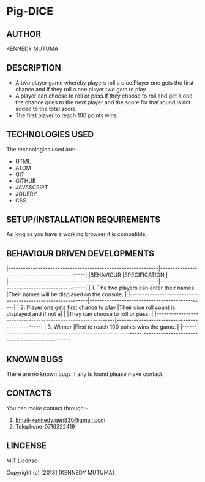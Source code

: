 # Pig-DICE
## AUTHOR
KENNEDY MUTUMA
## DESCRIPTION
* A two player game whereby players roll a dice.Player one gets the first chance and if they roll a one player two gets to play.
* A player can choose to roll or pass.If they choose to roll and get a one the chance goes to the next player and the score for that round is not added to the total score.
* The first player to reach 100 points wins.
## TECHNOLOGIES USED
The technologies used are:-
* HTML
* ATOM
* GIT
* GITHUB
* JAVASCRIPT
* JQUERY
* CSS
## SETUP/INSTALLATION REQUIREMENTS
As long as you have a working browser it is compatible.
## BEHAVIOUR DRIVEN DEVELOPMENTS
|-------------------------------------------------------------|-----------------------------------------------|
|BEHAVIOUR                                                    |SPECIFICATION                                  |  
|-------------------------------------------------------------|-----------------------------------------------|
| 1. The two players can enter their names                    |Their names will be displayed on the console.  |
|-------------------------------------------------------------|-----------------------------------------------|
| 2. Player one gets first chance to play                     |Their dice roll count is displayed and if not a| |                                                             |They can choose to roll or pass.               |
|-------------------------------------------------------------|-----------------------------------------------|
| 3. Winner                                                   |First to reach 100 points wins the game.       |
|-------------------------------------------------------------|-----------------------------------------------|

## KNOWN BUGS
There are no known bugs if any is found please make contact.
## CONTACTS
You can make contact through:-
1. Email-kennedy.qen830@gmail.com
2. Telephone-0716322419
## LINCENSE
MIT License

Copyright (c) [2018] [KENNEDY MUTUMA]
